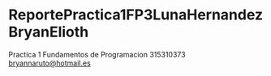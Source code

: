 # ReportePractica1FP3LunaHernandezBryanElioth
Practica 1 Fundamentos de Programacion
315310373
bryannaruto@hotmail.es
